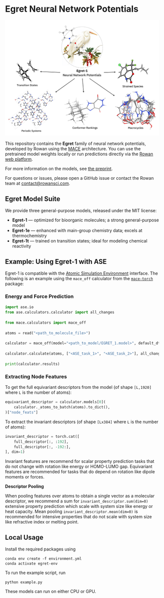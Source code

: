 # Egret Neural Network Potentials

<p align="center">
<img src="docs/visual_abstract.png" alt="Visual Abstract" width="650"/>
</p>

This repository contains the **Egret** family of neural network potentials, developed by Rowan using the [MACE](https://github.com/ACEsuit/mace) architecture. You can use the pretrained model weights locally or run predictions directly via the [Rowan web platform](https://labs.rowansci.com/).

For more information on the models, see [the preprint](https://rowansci.com/publications/egret-1-pretrained-neural-network-potentials).

For questions or issues, please open a GitHub issue or contact the Rowan team at contact@rowansci.com.

## Egret Model Suite

We provide three general-purpose models, released under the MIT license:

- **Egret-1** — optimized for bioorganic molecules; a strong general-purpose model  
- **Egret-1e** — enhanced with main-group chemistry data; excels at thermochemistry  
- **Egret-1t** — trained on transition states; ideal for modeling chemical reactivity  

## Example: Using Egret-1 with ASE
Egret-1 is compatible with the [Atomic Simulation Environment](https://wiki.fysik.dtu.dk/ase/) interface. The following is an example using the `mace_off` calculator from the [`mace-torch`](https://github.com/ACEsuit/mace) package:

### Energy and Force Prediction

```python
import ase.io
from ase.calculators.calculator import all_changes

from mace.calculators import mace_off

atoms = read("<path_to_molecule_file>")

calculator = mace_off(model="<path_to_model/EGRET_1.model>", default_dtype="float64")

calculator.calculate(atoms, ["<ASE_task_1>", "<ASE_task_2>"], all_changes)

print(calculator.results)
```

### Extracting Node Features

To get the full equivariant descriptors from the model (of shape `[L,1920]` where `L` is the number of atoms):

```python
equivariant_descriptor = calculator.models[0](
    calculator._atoms_to_batch(atoms).to_dict(),
)["node_feats"]

```

To extract the invariant descriptors (of shape `[Lx384]` where `L` is the number of atoms):

```python
invariant_descriptor = torch.cat([
    full_descriptor[:, :192],
    full_descriptor[:, -192:],
], dim=1)
```

Invariant features are recommend for scalar property prediction tasks that do not change with rotation like energy or HOMO-LUMO gap. Equivariant features are recommended for tasks that do depend on rotation like dipole moments or forces.

**Descriptor Pooling**

When pooling features over atoms to obtain a single vector as a molecular descriptor, we recommend a sum for `invariant_descriptor.sum(dim=0)` extensive property prediction which scale with system size like energy or heat capacity. Mean pooling `invariant_descriptor.mean(dim=0)` is recommended for intensive properties that do not scale with system size like refractive index or melting point.


## Local Usage
Install the required packages using 
```
conda env create -f environment.yml
conda activate egret-env      
```

To run the example script, run 
```
python example.py
```

These models can run on either CPU or GPU. 

